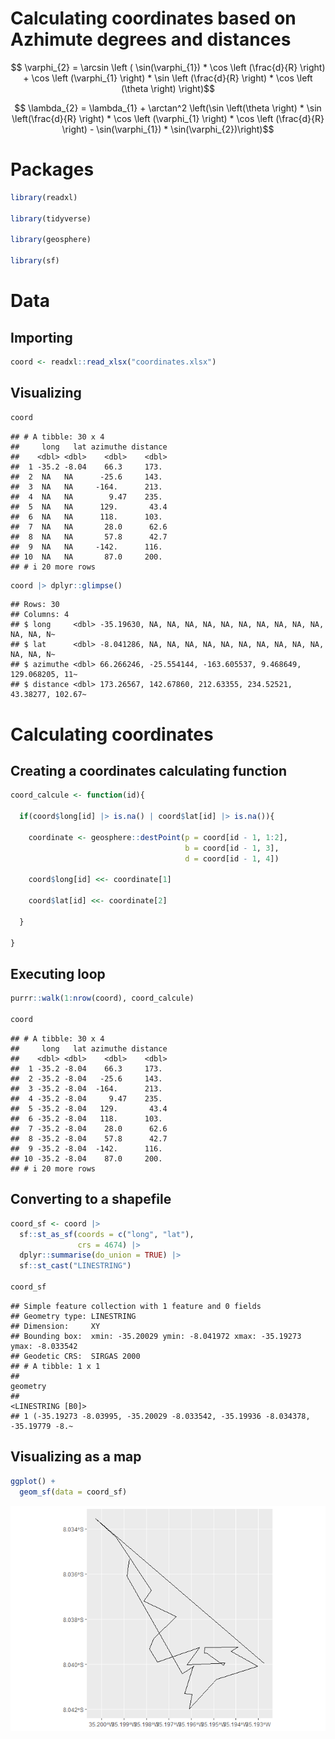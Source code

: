 # Calculating coordinates based on Azhimute degrees and distances

``` math

\varphi_{2} = \arcsin \left ( \sin(\varphi_{1}) * \cos \left (\frac{d}{R} \right) + \cos \left (\varphi_{1} \right) * \sin \left (\frac{d}{R} \right) * \cos \left (\theta \right) \right)
```

``` math

\lambda_{2} = \lambda_{1} + \arctan^2 \left(\sin \left(\theta \right) * \sin \left(\frac{d}{R} \right) * \cos \left (\varphi_{1} \right) * \cos \left (\frac{d}{R} \right) - \sin(\varphi_{1}) * \sin(\varphi_{2})\right)
```

# Packages

``` r
library(readxl)

library(tidyverse)

library(geosphere)

library(sf)
```

# Data

## Importing

``` r
coord <- readxl::read_xlsx("coordinates.xlsx")
```

## Visualizing

``` r
coord
```

    ## # A tibble: 30 x 4
    ##     long   lat azimuthe distance
    ##    <dbl> <dbl>    <dbl>    <dbl>
    ##  1 -35.2 -8.04    66.3     173. 
    ##  2  NA   NA      -25.6     143. 
    ##  3  NA   NA     -164.      213. 
    ##  4  NA   NA        9.47    235. 
    ##  5  NA   NA      129.       43.4
    ##  6  NA   NA      118.      103. 
    ##  7  NA   NA       28.0      62.6
    ##  8  NA   NA       57.8      42.7
    ##  9  NA   NA     -142.      116. 
    ## 10  NA   NA       87.0     200. 
    ## # i 20 more rows

``` r
coord |> dplyr::glimpse()
```

    ## Rows: 30
    ## Columns: 4
    ## $ long     <dbl> -35.19630, NA, NA, NA, NA, NA, NA, NA, NA, NA, NA, NA, NA, N~
    ## $ lat      <dbl> -8.041286, NA, NA, NA, NA, NA, NA, NA, NA, NA, NA, NA, NA, N~
    ## $ azimuthe <dbl> 66.266246, -25.554144, -163.605537, 9.468649, 129.068205, 11~
    ## $ distance <dbl> 173.26567, 142.67860, 212.63355, 234.52521, 43.38277, 102.67~

# Calculating coordinates

## Creating a coordinates calculating function

``` r
coord_calcule <- function(id){
  
  if(coord$long[id] |> is.na() | coord$lat[id] |> is.na()){
    
    coordinate <- geosphere::destPoint(p = coord[id - 1, 1:2],
                                       b = coord[id - 1, 3],
                                       d = coord[id - 1, 4])
    
    coord$long[id] <<- coordinate[1]
    
    coord$lat[id] <<- coordinate[2]
    
  }
  
}
```

## Executing loop

``` r
purrr::walk(1:nrow(coord), coord_calcule)

coord
```

    ## # A tibble: 30 x 4
    ##     long   lat azimuthe distance
    ##    <dbl> <dbl>    <dbl>    <dbl>
    ##  1 -35.2 -8.04    66.3     173. 
    ##  2 -35.2 -8.04   -25.6     143. 
    ##  3 -35.2 -8.04  -164.      213. 
    ##  4 -35.2 -8.04     9.47    235. 
    ##  5 -35.2 -8.04   129.       43.4
    ##  6 -35.2 -8.04   118.      103. 
    ##  7 -35.2 -8.04    28.0      62.6
    ##  8 -35.2 -8.04    57.8      42.7
    ##  9 -35.2 -8.04  -142.      116. 
    ## 10 -35.2 -8.04    87.0     200. 
    ## # i 20 more rows

## Converting to a shapefile

``` r
coord_sf <- coord |> 
  sf::st_as_sf(coords = c("long", "lat"),
               crs = 4674) |> 
  dplyr::summarise(do_union = TRUE) |> 
  sf::st_cast("LINESTRING")

coord_sf
```

    ## Simple feature collection with 1 feature and 0 fields
    ## Geometry type: LINESTRING
    ## Dimension:     XY
    ## Bounding box:  xmin: -35.20029 ymin: -8.041972 xmax: -35.19273 ymax: -8.033542
    ## Geodetic CRS:  SIRGAS 2000
    ## # A tibble: 1 x 1
    ##                                                                        geometry
    ##                                                               <LINESTRING [B0]>
    ## 1 (-35.19273 -8.03995, -35.20029 -8.033542, -35.19936 -8.034378, -35.19779 -8.~

## Visualizing as a map

``` r
ggplot() +
  geom_sf(data = coord_sf)
```

![](README_files/figure-gfm/unnamed-chunk-12-1.png)<!-- -->
